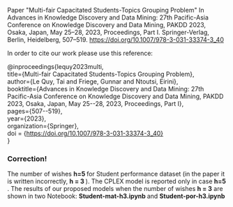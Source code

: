 Paper "Multi-fair Capacitated Students-Topics Grouping Problem" In Advances in Knowledge Discovery and Data Mining: 27th Pacific-Asia Conference on Knowledge Discovery and Data Mining, PAKDD 2023, Osaka, Japan, May 25–28, 2023, Proceedings, Part I. Springer-Verlag, Berlin, Heidelberg, 507–519. https://doi.org/10.1007/978-3-031-33374-3_40

In order to cite our work please use this reference:

@inproceedings{lequy2023multi, <br>
  title={Multi-fair Capacitated Students-Topics Grouping Problem}, <br>
  author={Le Quy, Tai and Friege, Gunnar and Ntoutsi, Eirini}, <br>
  booktitle={Advances in Knowledge Discovery and Data Mining: 27th Pacific-Asia Conference on Knowledge Discovery and Data Mining, PAKDD 2023, Osaka, Japan, May 25--28, 2023, Proceedings, Part I}, <br>
  pages={507--519}, <br>
  year={2023}, <br>
  organization={Springer}, <br>
  doi = {https://doi.org/10.1007/978-3-031-33374-3_40} <br>
}
### Correction!
The number of wishes <b> h=5 </b> for Student performance dataset (in the paper it is written incorrectly, <b>h = 3 </b>). The CPLEX model is reported only in case <b> h=5 </b>.
The results of our proposed models when the number of wishes <b>h = 3</b> are shown in two Notebook: <b> Student-mat-h3.ipynb </b> and <b>Student-por-h3.ipynb </b>
